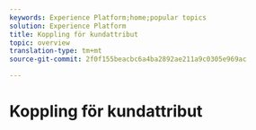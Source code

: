 ```yaml
---
keywords: Experience Platform;home;popular topics
solution: Experience Platform
title: Koppling för kundattribut
topic: overview
translation-type: tm+mt
source-git-commit: 2f0f155beacbc6a4ba2892ae211a9c0305e969ac

---
```



# Koppling för kundattribut
